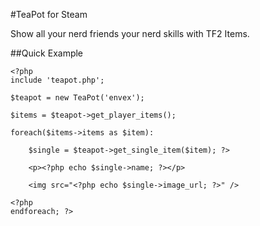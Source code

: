 #TeaPot for Steam

Show all your nerd friends your nerd skills with TF2 Items.

##Quick Example

	<?php
	include 'teapot.php';
	
	$teapot = new TeaPot('envex');

	$items = $teapot->get_player_items();

	foreach($items->items as $item):

	 	$single = $teapot->get_single_item($item); ?>
	
		<p><?php echo $single->name; ?></p>
	
		<img src="<?php echo $single->image_url; ?>" />
	
	<?php
	endforeach; ?>